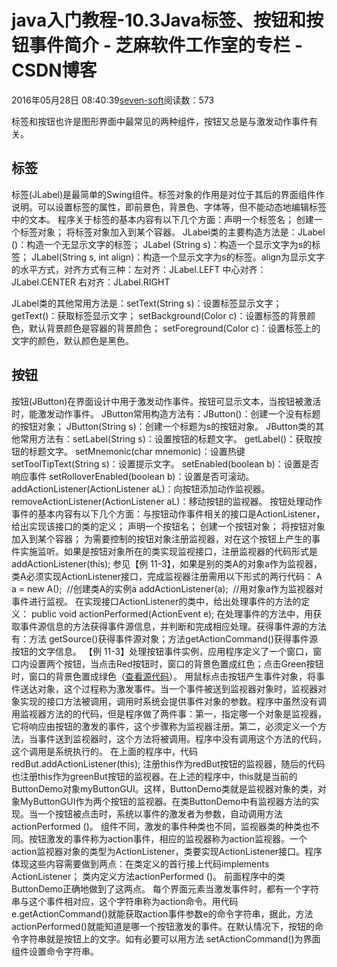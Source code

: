 
# java入门教程-10.3Java标签、按钮和按钮事件简介 -  芝麻软件工作室的专栏 - CSDN博客


2016年05月28日 08:40:39[seven-soft](https://me.csdn.net/softn)阅读数：573


标签和按钮也许是图形界面中最常见的两种组件，按钮又总是与激发动作事件有关。
## 标签
标签(JLabel)是最简单的Swing组件。标签对象的作用是对位于其后的界面组件作说明。可以设置标签的属性，即前景色，背景色、字体等，但不能动态地编辑标签中的文本。
程序关于标签的基本内容有以下几个方面：声明一个标签名；
创建一个标签对象；
将标签对象加入到某个容器。
JLabel类的主要构造方法是：JLabel ()：构造一个无显示文字的标签；
JLabel (String s)：构造一个显示文字为s的标签；
JLabel(String s, int align)：构造一个显示文字为s的标签。align为显示文字的水平方式，对齐方式有三种：左对齐：JLabel.LEFT
中心对齐：JLabel.CENTER
右对齐：JLabel.RIGHT

JLabel类的其他常用方法是：setText(String s)：设置标签显示文字；
getText()：获取标签显示文字；
setBackground(Color c)：设置标签的背景颜色，默认背景颜色是容器的背景颜色；
setForeground(Color c)：设置标签上的文字的颜色，默认颜色是黑色。
## 按钮
按钮(JButton)在界面设计中用于激发动作事件。按钮可显示文本，当按钮被激活时，能激发动作事件。
JButton常用构造方法有：JButton()：创建一个没有标题的按钮对象；
JButton(String s)：创建一个标题为s的按钮对象。
JButton类的其他常用方法有：setLabel(String s)：设置按钮的标题文字。
getLabel()：获取按钮的标题文字。
setMnemonic(char mnemonic)：设置热键
setToolTipText(String s)：设置提示文字。
setEnabled(boolean b)：设置是否响应事件
setRolloverEnabled(boolean b)：设置是否可滚动。
addActionListener(ActionListener aL)：向按钮添加动作监视器。
removeActionListener(ActionListener aL)：移动按钮的监视器。
按钮处理动作事件的基本内容有以下几个方面：与按钮动作事件相关的接口是ActionListener，给出实现该接口的类的定义；
声明一个按钮名；
创建一个按钮对象；
将按钮对象加入到某个容器；
为需要控制的按钮对象注册监视器，对在这个按钮上产生的事件实施监听。如果是按钮对象所在的类实现监视接口，注册监视器的代码形式是
addActionListener(this);
参见【例 11-3】，如果是别的类A的对象a作为监视器，类A必须实现ActionListener接口，完成监视器注册需用以下形式的两行代码：
A a = new A();  //创建类A的实例a
addActionListener(a);  //用对象a作为监视器对事件进行监视。
在实现接口ActionListener的类中，给出处理事件的方法的定义：
public void actionPerformed(ActionEvent e);
在处理事件的方法中，用获取事件源信息的方法获得事件源信息，并判断和完成相应处理。获得事件源的方法有：方法
 getSource()获得事件源对象；方法getActionCommand()获得事件源按钮的文字信息。
【例 11-3】处理按钮事件实例，应用程序定义了一个窗口，窗口内设置两个按钮，当点击Red按钮时，窗口的背景色置成红色；点击Green按钮时，窗口的背景色置成绿色（[查看源代码](http://www.weixueyuan.net/uploads/code/java/rumen/11-3.txt)）。
用鼠标点击按钮产生事件对象，将事件送达对象，这个过程称为激发事件。当一个事件被送到监视器对象时，监视器对象实现的接口方法被调用，调用时系统会提供事件对象的参数。程序中虽然没有调用监视器方法的的代码，但是程序做了两件事：第一，指定哪一个对象是监视器，它将响应由按钮的激发的事件，这个步骤称为监视器注册。第二，必须定义一个方法，当事件送到监视器时，这个方法将被调用。程序中没有调用这个方法的代码，这个调用是系统执行的。
在上面的程序中，代码
redBut.addActionListener(this);
注册this作为redBut按钮的监视器，随后的代码也注册this作为greenBut按钮的监视器。在上述的程序中，this就是当前的ButtonDemo对象myButtonGUI。这样，ButtonDemo类就是监视器对象的类，对象MyButtonGUI作为两个按钮的监视器。在类ButtonDemo中有监视器方法的实现。当一个按钮被点击时，系统以事件的激发者为参数，自动调用方法actionPerformed
 ()。
组件不同，激发的事件种类也不同，监视器类的种类也不同。按钮激发的事件称为action事件，相应的监视器称为action监视器。一个action监视器对象的类型为ActionListener，类要实现ActionListener接口。程序体现这些内容需要做到两点：在类定义的首行接上代码implements ActionListener；
类内定义方法actionPerformed ()。
前面程序中的类ButtonDemo正确地做到了这两点。
每个界面元素当激发事件时，都有一个字符串与这个事件相对应，这个字符串称为action命令。用代码 e.getActionCommand()就能获取action事件参数e的命令字符串，据此，方法actionPerformed()就能知道是哪一个按钮激发的事件。在默认情况下，按钮的命令字符串就是按钮上的文字。如有必要可以用方法
 setActionCommand()为界面组件设置命令字符串。

